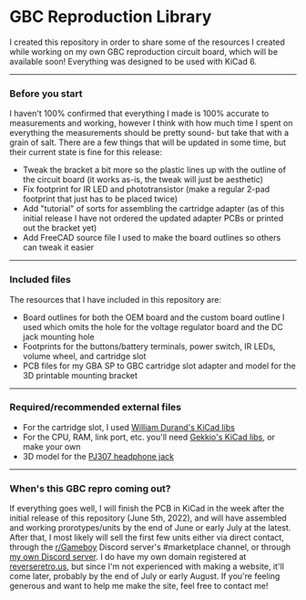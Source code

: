# GBC Reproduction Library
I created this repository in order to share some of the resources I created while working on my own GBC reproduction circuit board, which will be available soon! Everything was designed to be used with KiCad 6.

---

### Before you start
I haven't 100% confirmed that everything I made is 100% accurate to measurements and working, however I think with how much time I spent on everything the measurements should be pretty sound- but take that with a grain of salt. There are a few things that will be updated in some time, but their current state is fine for this release:
- Tweak the bracket a bit more so the plastic lines up with the outline of the circuit board (it works as-is, the tweak will just be aesthetic)
- Fix footprint for IR LED and phototransistor (make a regular 2-pad footprint that just has to be placed twice)
- Add "tutorial" of sorts for assembling the cartridge adapter (as of this initial release I have not ordered the updated adapter PCBs or printed out the bracket yet)
- Add FreeCAD source file I used to make the board outlines so others can tweak it easier

---

### Included files
The resources that I have included in this repository are:
- Board outlines for both the OEM board and the custom board outline I used which omits the hole for the voltage regulator board and the DC jack mounting hole
- Footprints for the buttons/battery terminals, power switch, IR LEDs, volume wheel, and cartridge slot
- PCB files for my GBA SP to GBC cartridge slot adapter and model for the 3D printable mounting bracket

---

### Required/recommended external files
- For the cartridge slot, I used [William Durand's KiCad libs](https://github.com/willdurand/kicad-libs)
- For the CPU, RAM, link port, etc. you'll need [Gekkio's KiCad libs](https://github.com/Gekkio/gekkio-kicad-libs), or make your own
- 3D model for the [PJ307 headphone jack](https://grabcad.com/library/pj-307-stereo-connector-1)

---

### When's this GBC repro coming out?
If everything goes well, I will finish the PCB in KiCad in the week after the initial release of this repository (June 5th, 2022), and will have assembled and working prorotypes/units by the end of June or early July at the latest. After that, I most likely will sell the first few units either via direct contact, through the [r/Gameboy](https://www.reddit.com/r/Gameboy/) Discord server's #marketplace channel, or through [my own Discord server](discord.gg/Cdew7VHFpt). I do have my own domain registered at [reverseretro.us](https://reverseretro.us), but since I'm not experienced with making a website, it'll come later, probably by the end of July or early August. If you're feeling generous and want to help me make the site, feel free to contact me!
